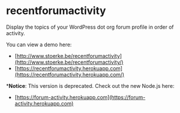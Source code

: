 recentforumactivity
===================

Display the topics of your WordPress dot org forum profile in order of activity.

You can view a demo here:
* [http://www.stoerke.be/recentforumactivity](http://www.stoerke.be/recentforumactivity/)
* [https://recentforumactivity.herokuapp.com](https://recentforumactivity.herokuapp.com/)

***Notice**: This version is deprecated. Check out the new Node.js here:
* [https://forum-activity.herokuapp.com](https://forum-activity.herokuapp.com)